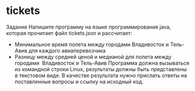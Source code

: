 # tickets
Задание
Напишите программу на языке программирования java,
которая прочитает файл tickets.json и рассчитает:
- Минимальное время полета между городами Владивосток и
Тель-Авив для каждого авиаперевозчика
- Разницу между средней ценой и медианой для полета
между городами  Владивосток и Тель-Авив
Программа должна вызываться из командной строки Linux,
результаты должны быть представлены в текстовом виде.
В качестве результата нужно прислать ответы на
поставленные вопросы и ссылку на исходный код.
